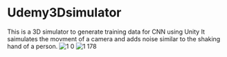 # Udemy3Dsimulator
This is a 3D simulator to generate training data for CNN using Unity
It saimulates the movment of a camera and adds noise similar to the shaking hand of a person.
![1 0](https://user-images.githubusercontent.com/65441185/186184699-662a1edc-0810-4d3d-a744-6defde22c5a0.png)
![1 178](https://user-images.githubusercontent.com/65441185/186184663-de616a19-c1b0-454d-8c23-438032960515.png)

